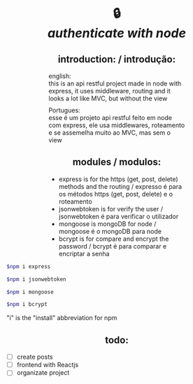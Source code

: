 <h1 align="center">🔒 <br>
<strong><i>authenticate with node</i></strong>
</h1>

<h2 align="center" >introduction: / introdução:</h2>

<p style="margin: 0 10vw">english: <br>this is an api restful project made in node with express, it uses middleware, routing and it looks a lot like MVC, but without the view <br> </p> <p style="margin: 10px 10vw"> Portugues: <br> esse é um projeto api restful feito em node com express, ele usa middlewares, roteamento e se assemelha muito ao MVC, mas sem o view</p>

<h2 align="center">modules / modulos: </h2>
<ul style="margin: 0 10vw">
    <li>express is for the https (get, post, delete) methods and the routing / expresso é para os métodos https (get, post, delete) e o roteamento</li>
    <li>jsonwebtoken is for verify the user / jsonwebtoken é para verificar o utilizador</li>
    <li>mongoose is mongoDB for node / mongoose é o mongoDB para node</li>
    <li>bcrypt is for compare and encrypt the password / bcrypt é para comparar e encriptar a senha</li>
</ul>

```bash
$npm i express

$npm i jsonwebtoken

$npm i mongoose

$npm i bcrypt
```
 "i" is the "install" abbreviation for npm

<h2 align="center">todo: </h2>

- [ ] create posts
- [ ] frontend with Reactjs
- [ ] organizate project
